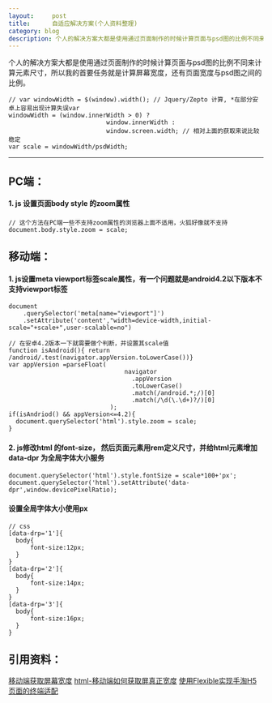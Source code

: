```yaml
---
layout:     post
title:      自适应解决方案(个人资料整理)
category: blog
description: 个人的解决方案大都是使用通过页面制作的时候计算页面与psd图的比例不同来计算元素尺寸，所以我的首要任务就是计算屏幕宽度，还有页面宽度与psd图之间的比例。
---
```

个人的解决方案大都是使用通过页面制作的时候计算页面与psd图的比例不同来计算元素尺寸，所以我的首要任务就是计算屏幕宽度，还有页面宽度与psd图之间的比例。

```
// var windowWidth = $(window).width(); // Jquery/Zepto 计算, *在部分安卓上容易出现计算失误var 
windowWidth = (window.innerWidth > 0) ? 
                           window.innerWidth : 
                           window.screen.width; // 相对上面的获取来说比较稳定
var scale = windowWidth/psdWidth;
```

---
## PC端：
#### 1. js 设置页面body style 的zoom属性

```
// 这个方法在PC端一些不支持zoom属性的浏览器上面不适用，火狐好像就不支持
document.body.style.zoom = scale; 
```
## 移动端：
#### 1. js设置meta viewport标签scale属性，有一个问题就是android4.2以下版本不支持viewport标签

```
document
    .querySelector('meta[name="viewport"]')
    .setAttribute('content',"width=device-width,initial-scale="+scale+",user-scalable=no")

// 在安卓4.2版本一下就需要做个判断，并设置其scale值
function isAndroid(){ return /android/.test(navigator.appVersion.toLowerCase())}
var appVersion =parseFloat( 
                                navigator
                                  .appVersion
                                  .toLowerCase()
                                  .match(/android.*;/)[0]
                                  .match(/\d(\.\d+)?/)[0]
                            );
if(isAndriod() && appVersion<=4.2){
  document.querySelector('html').style.zoom = scale;
}
```
#### 2. js修改html 的font-size， 然后页面元素用rem定义尺寸，并给html元素增加data-dpr 为全局字体大小服务

```
document.querySelector('html').style.fontSize = scale*100+'px';
document.querySelector('html').setAttribute('data-dpr',window.devicePixelRatio);
```
#### 设置全局字体大小使用px

```
// css
[data-drp='1']{
  body{
      font-size:12px;
  }
}
[data-drp='2']{
  body{
      font-size:14px;
  }
}
[data-drp='3']{
  body{
      font-size:16px;
  }
}
```
## 引用资料：

[移动端获取屏幕宽度](http://www.uw3c.com/jsviews/js18.html)
[html-移动端如何获取屏真正宽度](https://segmentfault.com/q/1010000002961719)
[使用Flexible实现手淘H5页面的终端适配](http://www.w3cplus.com/mobile/lib-flexible-for-html5-layout.html)
